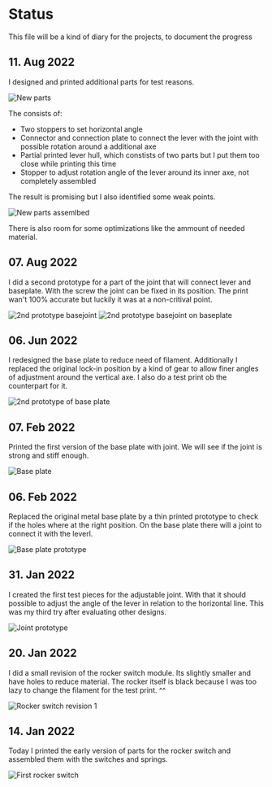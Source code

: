 # Status
This file will be a kind of diary for the projects, to document the progress

## 11. Aug 2022
I designed and printed additional parts for test reasons.

![New parts](./images/20220811_New_parts.jpg)

The consists of:
- Two stoppers to set horizontal angle
- Connector and connection plate to connect the lever with the joint with possible rotation around a additional axe
- Partial printed lever hull, which constists of two parts but I put them too close while printing this time
- Stopper to adjust rotation angle of the lever around its inner axe, not completely assembled

The result is promising but I also identified some weak points.

![New parts assemlbed](./images/20220811_Parts_assembled.jpg)

There is also room for some optimizations like the ammount of needed material.

## 07. Aug 2022
I did a second prototype for a part of the joint that will connect lever and baseplate. With the screw the joint can be fixed in its position. The print wan't 100% accurate but luckily it was at a non-critival point.

![2nd prototype basejoint](./images/20220807_basejoint.jpg)
![2nd prototype basejoint on baseplate](./images/20220807_basejoint2.jpg)

## 06. Jun 2022
I redesigned the base plate to reduce need of filament. Additionally I replaced the original lock-in position by a kind of gear to allow finer angles of adjustment around the vertical axe.
I also do a test print ob the counterpart for it.

![2nd prototype of base plate](./images/20220606_baseplate_2nd_prototype.jpg)  

## 07. Feb 2022
Printed the first version of the base plate with joint. We will see if the joint is strong and stiff enough.

![Base plate](./images/baseplate.jpg)

## 06. Feb 2022
Replaced the original metal base plate by a thin printed prototype to check if the holes where at the right position. On the base plate there will a joint to connect it with the leverl.

![Base plate prototype](./images/baseplate-prototype.jpg)

## 31. Jan 2022
I created the first test pieces for the adjustable joint. With that it should possible to adjust the angle of the lever in relation to the horizontal line. This was my third try after evaluating other designs.

![Joint prototype](./images/joint-prototype.jpg)

## 20. Jan 2022
I did a small revision of the rocker switch module. Its slightly smaller and have holes to reduce material. The rocker itself is black because I was too lazy to change the filament for the test print. ^^

![Rocker switch revision 1](./images/rocker-switch-rev-1.jpg)

## 14. Jan 2022
Today I printed the early version of parts for the rocker switch and assembled them with the switches and springs.

![First rocker switch](./images/first-assembled-rocker-switch.jpg)
